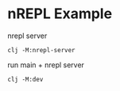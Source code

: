 # nREPL Example

nrepl server

``` shell
clj -M:nrepl-server
```

run main + nrepl server

``` shell
clj -M:dev
```

